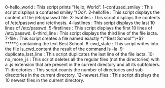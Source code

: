 0-hello_world : This script prints “Hello, World”.
1-confused_smiley : This script displays a confused smiley "(Ôo)'.
2-hellofile : This script displays the content of the /etc/passwd file.
3-twofiles : This script displays the contents of /etc/passwd and /etc/hosts.
4-lastlines : This script displays the last 10 lines of /etc/passwd.
5-firstlines : This script displays the first 10 lines of /etc/passwd.
6-third_line : This script displays the third line of the file iacta.
7-file : This script creates a file named exactly \*\\'"Best School"\'\\*$\?\*\*\*\*\*:) containing the text Best School.
8-cwd_state : This script writes into the file ls_cwd_content the result of the command ls -la.
9-duplicate_last_line : This script duplicates the last line of the file iacta.
10-no_more_js : This script deletes all the regular files (not the directories) with a .js extension that are present in the current directory and all its subfolders.
11-directories : This script counts the number of directories and sub-directories in the current directory.
12-newest_files : This script displays the 10 newest files in the current directory.
